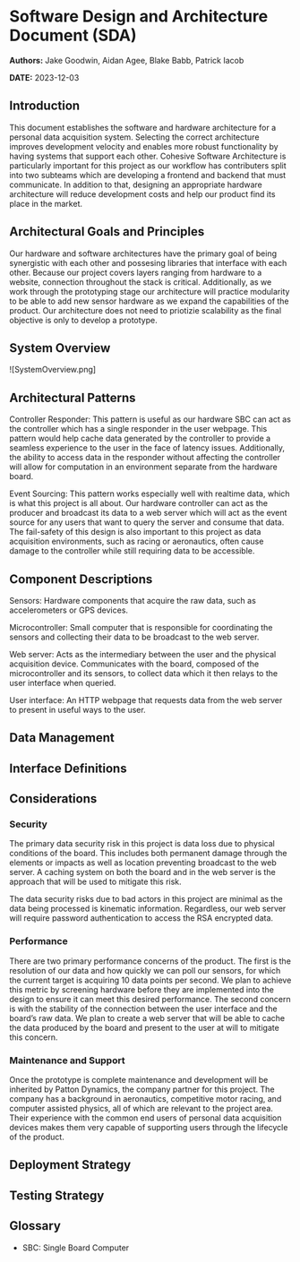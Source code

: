 # Software Design and Architecture Document (SDA)

**Authors:** Jake Goodwin, Aidan Agee, Blake Babb, Patrick Iacob

**DATE:** 2023-12-03

## Introduction

This document establishes the software and hardware architecture for a personal data acquisition system. Selecting the correct architecture improves development velocity and enables more robust functionality by having systems that support each other. Cohesive Software Architecture is particularly important for this project as our workflow has contributers split into two subteams which are developing a frontend and backend that must communicate. In addition to that, designing an appropriate hardware architecture will reduce development costs and help our product find its place in the market.

## Architectural Goals and Principles

Our hardware and software architectures have the primary goal of being synergistic with each other and possesing libraries that interface with each other. Because our project covers layers ranging from hardware to a website, connection throughout the stack is critical. Additionally, as we work through the prototyping stage our architecture will practice modularity to be able to add new sensor hardware as we expand the capabilities of the product. Our architecture does not need to priotizie scalability as the final objective is only to develop a prototype. 

## System Overview

![SystemOverview.png]

## Architectural Patterns

Controller Responder: This pattern is useful as our hardware SBC can act as the controller which has a single responder in the user webpage. This pattern would help cache data generated by the controller to provide a seamless experience to the user in the face of latency issues. Additionally, the ability to access data in the responder without affecting the controller will allow for computation in an environment separate from the hardware board.

Event Sourcing: This pattern works especially well with realtime data, which is what this project is all about. Our hardware controller can act as the producer and broadcast its data to a web server which will act as the event source for any users that want to query the server and consume that data. The fail-safety of this design is also important to this project as data acquisition environments, such as racing or aeronautics, often cause damage to the controller while still requiring data to be accessible.

## Component Descriptions

Sensors: Hardware components that acquire the raw data, such as accelerometers or GPS devices.

Microcontroller: Small computer that is responsible for coordinating the sensors and collecting their data to be broadcast to the web server.

Web server: Acts as the intermediary between the user and the physical acquisition device. Communicates with the board, composed of the microcontroller and its sensors, to collect data which it then relays to the user interface when queried.

User interface: An HTTP webpage that requests data from the web server to present in useful ways to the user.

## Data Management


## Interface Definitions

## Considerations

### Security

The primary data security risk in this project is data loss due to physical conditions of the board. This includes both permanent damage through the elements or impacts as well as location preventing broadcast to the web server. A caching system on both the board and in the web server is the approach that will be used to mitigate this risk.

The data security risks due to bad actors in this project are minimal as the data being processed is kinematic information. Regardless, our web server will require password authentication to access the RSA encrypted data.


### Performance

There are two primary performance concerns of the product. The first is the resolution of our data and how quickly we can poll our sensors, for which the current target is acquiring 10 data points per second. We plan to achieve this metric by screening hardware before they are implemented into the design to ensure it can meet this desired performance. The second concern is with the stability of the connection between the user interface and the board’s raw data. We plan to create a web server that will be able to cache the data produced by the board and present to the user at will to mitigate this concern. 

### Maintenance and Support

Once the prototype is complete maintenance and development will be inherited by Patton Dynamics, the company partner for this project. The company has a background in aeronautics, competitive motor racing, and computer assisted physics, all of which are relevant to the project area. Their experience with the common end users of personal data acquisition devices makes them very capable of supporting users through the lifecycle of the product.


## Deployment Strategy

## Testing Strategy

## Glossary

* SBC: Single Board Computer